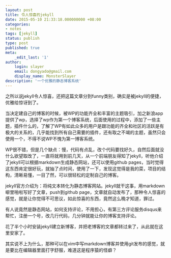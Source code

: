 ```yaml
---
layout: post
title: 令人惊喜的jekyll
date: 2015-05-10 21:33:18.000000000 +08:00
categories:
- notes
tags: [jekyll]
status: publish 
type: post
published: true
meta:
    _edit_last: '1'
author:
    login: slayer
    email: dongyado@gmail.com
    display_name: MonsterSlayer
description: '一个优雅的静态博客系统'
---
```


之所以说jekyll令人惊喜，还把这篇文章分到funny类别，确实是被jekyll的便捷，优雅给惊讶到了。
<!-- more -->

当决定建自己的博客的时候，被WP的功能齐全和丰富的主题吸引，加之新浪app提供了wp，选择了wp作为第一个博客系统，后面使用的过程中，添加了一些主题，插件什么的，了解了WP有如此众多的用户是跟功能的齐全和社区的活跃是有极大的关系的，几乎能找到所有自己需要的插件，还有取之不竭的主题，虽然只会使用一个，不得不说WP不愧为第一博客系统。

WP很不错，但是几个缺点：慢，代码有点乱，改个代码要找好久，自然后面就没什么欲望取改了，一直将就用到前几天，从一个前端朋友得知了jekyll，听他介绍了jekyll可以根据markdown生成静态网站，还可以使用github pages，当时觉得这东西肯定很好玩，就抽了点时间，使用了一下，发现这觉得是我的菜，项目的结构，清晰易懂，一目了然，可以很轻松的定制自己的博客。

jekyll官方介绍为：将纯文本转化为静态博客网站。jekyll就干这事，用markdown噼里啪啦写好了文章，push到github page，文章就自动发布了，那种令人惊喜的感觉，就是让你觉得不可思议，如此惊喜的东西，竟然这么晚才知道，罪过。

有人说竟然是静态网站，如何支持评论，不用担心，有第三方评论服务disqus来帮忙，注册一个号，改几行代码，几分钟就能让你的博客支持评论。

花了半个小时安装jekyll建立新博客，并把老博客的文章都转过来了，从此就在这里安家了。

其实说不上为什么，那种可以在vim中写markdown博客并使用git发布的感觉，就是要比在编辑器里面打字舒服，难道这是程序猿的怪癖？

